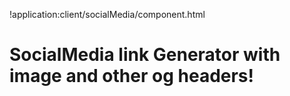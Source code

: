 !application:client/socialMedia/component.html
# SocialMedia link Generator with image and other og headers!
